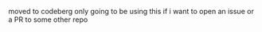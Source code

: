moved to codeberg
only going to be using this if i want to open an issue or a PR to some other repo
